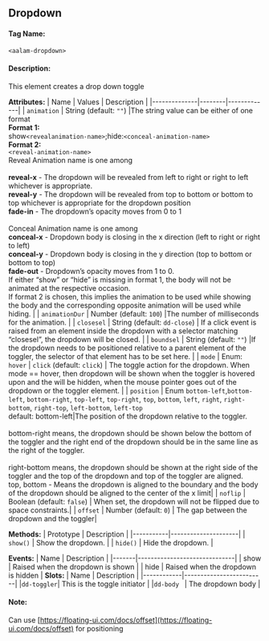 ## Dropdown
#### Tag Name:

`<aalam-dropdown>`

#### Description:

This element creates a drop down toggle

**Attributes:**
| Name         | Values | Description |
|--------------|--------|-------------|
| `animation`  | String (default: `""`) |The string value can be either of one format<br>**Format 1:** <br>show`<revealanimation-name>`;hide:`<conceal-animation-name>`<br>**Format 2:**<br>`<reveal-animation-name>`<br>Reveal Animation name is one among<br><br>**reveal-x** - The dropdown will be revealed from left to right or right to left whichever is appropriate.<br>**reveal-y** - The dropdown will be revealed from top to bottom or bottom to top whichever is appropriate for the dropdown position<br>**fade-in** - The dropdown’s opacity moves from 0 to 1<br><br>Conceal Animation name is one among<br>**conceal-x** - Dropdown body is closing in the x direction (left to right or right to left)<br>**conceal-y** - Dropdown body is closing in the y direction (top to bottom or bottom to top)<br>**fade-out** - Dropdown’s opacity moves from 1 to 0.<br>If either “show” or “hide” is missing in format 1, the body will not be animated at the respective occasion.<br>If format 2 is chosen, this implies the animation to be used while showing the body and the corresponding opposite animation will be used while hiding. |
| `animationDur` | Number (default: `100`) |The number of milliseconds for the animation. |
| `closesel`   | String (default: `dd-close`) | If a click event is raised from an element inside the dropdown with a selector matching “closesel”, the dropdown will be closed. |
| `boundsel`   | String (default: `""`) |If the dropdown needs to be positioned relative to a parent element of the toggler, the selector of that element has to be set here. |
| `mode`       | Enum: `hover` \| `click` (default: `click`) | The toggle action for the dropdown. When mode == hover, then dropdown will be shown when the toggler is hovered upon and the will be hidden, when the mouse pointer goes out of the dropdown or the toggler element. |
| `position`   | Enum `bottom-left`,`bottom-left`, `bottom-right`, `top-left`, `top-right`, `top`, `bottom`, `left`, `right`, `right-bottom`, `right-top`, `left-bottom`, `left-top` <br> default: bottom-left|The position of the dropdown relative to the toggler.<br><br>bottom-right means, the dropdown should be shown below the bottom of the toggler and the right end of the dropdown should be in the same line as the right of the toggler.<br><br>right-bottom means, the dropdown should be shown at the right side of the toggler and the top of the dropdown and top of the toggler are aligned.<br>top, bottom - Means the dropdown is aligned to the boundary and the body of the dropdown should be aligned to the center of the x limit|
| `noflip`     | Boolean (default: `false`) | When set, the dropdown will not be flipped due to space constraints.|
| `offset`     | Number (default: `0`) | The gap between the dropdown and the toggler|

**Methods:**
| Prototype | Description         |
|-----------|---------------------|
| `show()`  | Show the dropdown.  |
| `hide()`  | Hide the dropdown.  |

**Events:**
| Name  | Description                  |
|-------|------------------------------|
| show  | Raised when the dropdown is shown  |
| hide  | Raised when the dropdown is hidden |
**Slots:**
| Name       | Description             |
|------------|-------------------------|
|` dd-toggler `| This is the toggle initiator |
|` dd-body  `  | The dropdown body       |
#### Note:

Can use [https://floating-ui.com/docs/offset](https://floating-ui.com/docs/offset) for positioning

